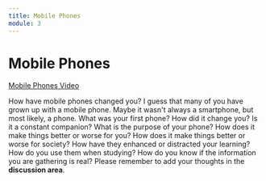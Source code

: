```yaml
---
title: Mobile Phones
module: 3
---
```


# Mobile Phones

<p><a href="//www.youtube.com/embed/uYmPCknOI_s" data-lity>Mobile Phones Video</a></p>

How have mobile phones changed you?  I guess that many of you have grown up with a mobile phone.  Maybe it wasn't always a smartphone, but most likely, a phone.  What was your first phone?  How did it change you?  Is it a constant companion?  What is the purpose of your phone?  How does it make things better or worse for you?  How does it make things better or worse for society?  How have they enhanced or distracted your learning? How do you use them when studying?  How do you know if the information you are gathering is real?   Please remember to add your thoughts in the <b>discussion area</b>. 